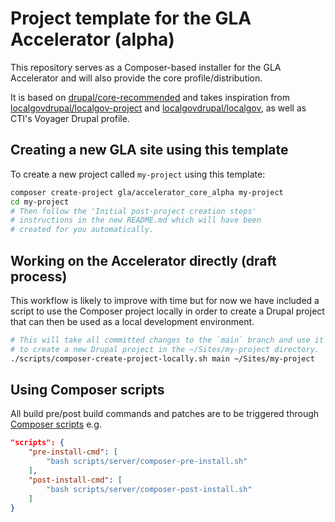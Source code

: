 # Project template for the GLA Accelerator (alpha)

This repository serves as a Composer-based installer for the GLA Accelerator and
will also provide the core profile/distribution.

It is based on
[drupal/core-recommended](https://github.com/drupal/core-recommended) and takes
inspiration from
[localgovdrupal/localgov-project](https://github.com/localgovdrupal/localgov_project)
and [localgovdrupal/localgov](https://github.com/localgovdrupal/localgov), as
well as CTI's Voyager Drupal profile.

## Creating a new GLA site using this template

To create a new project called `my-project` using this template:

```bash
composer create-project gla/accelerator_core_alpha my-project
cd my-project
# Then follow the 'Initial post-project creation steps'
# instructions in the new README.md which will have been
# created for you automatically.
```

## Working on the Accelerator directly (draft process)

This workflow is likely to improve with time but for now we have included a
script to use the Composer project locally in order to create a Drupal project
that can then be used as a local development environment.

```bash
# This will take all committed changes to the `main` branch and use it
# to create a new Drupal project in the ~/Sites/my-project directory.
./scripts/composer-create-project-locally.sh main ~/Sites/my-project
```

## Using Composer scripts

All build pre/post build commands and patches are to be triggered through
[Composer scripts](https://getcomposer.org/doc/articles/scripts.md#scripts) e.g.

```json
"scripts": {
    "pre-install-cmd": [
        "bash scripts/server/composer-pre-install.sh"
    ],
    "post-install-cmd": [
        "bash scripts/server/composer-post-install.sh"
    ]
}
```
